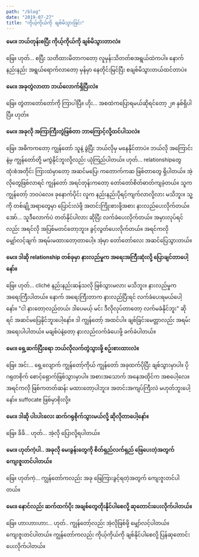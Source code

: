 ```yaml
---
path: "/blog"
date: "2019-07-27"
title: "ကိုယ့်ကိုယ်ကို ချစ်မိသွားခြင်း"
---
```


**မေး။ ဘယ်တုန်းစပြီး ကိုယ့်ကိုယ်ကို ချစ်မိသွားတာလဲ။**

ဖြေ။ ဟုတ်... စပြီး သတိထားမိတာကတော့ လူမှန်းသိတတ်စအရွယ်ထဲကပါ။ နောက်နည်းနည်း အရွယ်ရောက်လာတော့ မှန်မှာ နေတိုင်းမြင်ပြီး စချစ်မိသွားတယ်ထင်တာပဲ။


**မေး။ အခုတွဲလာတာ ဘယ်လောက်ရှိပြီးလဲ။**

ဖြေ။ တွဲတာတော်တော်ကို ကြာပါပြီ။ ဟိုး... အစထဲကပြောရမယ်ဆိုရင်တော့ ၂၈ နှစ်ရှိပါပြီ။ ဟုတ်။

**မေး။ အခုလို အကြာကြီးတွဲဖြစ်တာ ဘာကြောင့်လို့ထင်ပါသလဲ။**

ဖြေ။ အဓိကကတော့ ကျွန်တော် သူနဲ့ ခွဲပြီး ဘယ်လိုမှ မနေနိုင်တာပဲ။ ဘယ်လို အကြောင်းနဲ့မှ ကျွန်တော်တို့ မကွဲနိုင်ဘူးလို့လည်း ယုံကြည်ပါတယ်။ ဟုတ်... relationshipတွေ ထုံးစံအတိုင်း ကြားထဲမှာတော့ အဆင်မပြေ၊ ကတောက်ကဆ ဖြစ်တာတွေ ရှိပါတယ်။ အဲ့လိုတွေဖြစ်လာရင် ကျွန်တော် အရင်တုန်းကတော့ တော်တော်စိတ်ဓာတ်ကျခဲ့တယ်။ သူက ကျွန်တော့် ဘဝပဲလေ။ ခုနောက်ပိုင်း လူက နည်းနည်းပိုရင့်ကျက်လာလို့လား မသိဘူး။ သူ့ကို တစ်ချို့အရာတွေမှာ ပြောင်းလဲဖို့ အတင်းကြိုးစားဖို့အစား နားလည်ပေးလိုက်တယ်။ အော်... သူဒီလောက်ပဲ တတ်နိုင်ပါလား ဆိုပြီး လက်ခံပေးလိုက်တယ်။​ အမှားလုပ်ရင်လည်း အရင်လို အပြစ်မတင်တော့ဘူး။ ခွင့်လွတ်ပေးလိုက်တယ်။ အရင်ကလို မျှော်လင့်ချက် အရမ်းမထားတော့တာပေါ့။ အဲ့မှာ တော်တော်လေး အဆင်ပြေသွားတယ်။ 

**မေး။ ဒါဆို relationship တစ်ခုမှာ နားလည်မှုက အရေးအကြီးဆုံးလို့ ပြောချင်တာပေါ့နော်။**

ဖြေ။ ဟုတ်... cliché နည်းနည်းဆန်သလို ဖြစ်သွားမလား မသိဘူး။ နားလည်မှုက အရေးကြီးပါတယ်။ နောက် အရေးကြီးတာက နားလည်ပြီးရင် လက်ခံပေးရမယ်ပေါ့နော်။ "ငါ နားတော့လည်တယ်၊ ဒါပေမယ့် မင်း ဒီလိုလုပ်တာတော့ လက်မခံနိုင်ဘူး" ဆိုရင် အဆင်မပြေနိုင်ဘူးပေါ့နော်။ ဒါ ကျွန်တော့် အထင်ပါ။ ချစ်ခြင်းမေတ္တာလည်း အရမ်း အရေးပါပါတယ်။ မချစ်ပဲနဲ့တော့ နားလည်လက်ခံပေးဖို့ ခက်ခဲပါတယ်။

**မေး။ ရှေ့ဆက်ပြီးရော ဘယ်လိုလက်တွဲသွားဖို့ စဥ်းစားထားလဲ။**

ဖြေ။ အင်း... ရှေ့လျောက် ကျွန်တော့်ကိုယ် ကျွန်တော် အခုထက်ပိုပြီး ချစ်သွားမှာပါ။ ပိုဂရုတစိုက် စောင့်ရှောက်ဖြစ်သွားမှာပါ။ အစားအသောက် အနေအထိုင်က အစပေါ့လေ။ အရင်ကလို ဖြစ်ကတတ်ဆန်း မထားတော့ပါဘူး။ အတင်းအကျပ်ကြီးလဲ မဟုတ်ဘူးပေါ့နော်။ suffocate ဖြစ်မှာစိုးလို့။

**မေး။ ဒါဆို ပါးပါးလေး ဆက်ဂရုစိုက်သွားမယ်လို့ ဆိုလိုတာပေါ့နော်။**

ဖြေ။ ခိခိ... ဟုတ်... အဲ့လို ပြောလို့ရပါတယ်။


**မေး။ ဟုတ်ကဲ့ပါ.. အခုလို မေးခွန်းတွေကို စိတ်ရှည်လက်ရှည် ဖြေပေးတဲ့အတွက် ကျေးဇူးတင်ပါတယ်။**

ဖြေ။ ဟုတ်ကဲ့... ကျွန်တော်ကလည်း အခု ဖြေကြားခွင့်ရတဲ့အတွက် ကျေးဇူးတင်ပါတယ်။


**မေး။ နောင်လည်း ဆက်ထက်ပိုး အချစ်တွေတိုးနိုင်ပါစေလို့ ဆုတောင်းပေးလိုက်ပါတယ်။**

ဖြေ။ ဟားဟားဟား... ဟုတ်.. ကျွန်တော့်လည်း အဲ့လိုဖြစ်ဖို့ မျှော်လင့်ပါတယ်။ ကျေးဇူးတင်ပါတယ်။ ကျွန်တော်ကလည်း ကိုယ့်ကိုယ်ကို ချစ်နိုင်ပါစေလို့ ပြန်ဆုတောင်းပေးလိုက်ပါတယ်။
